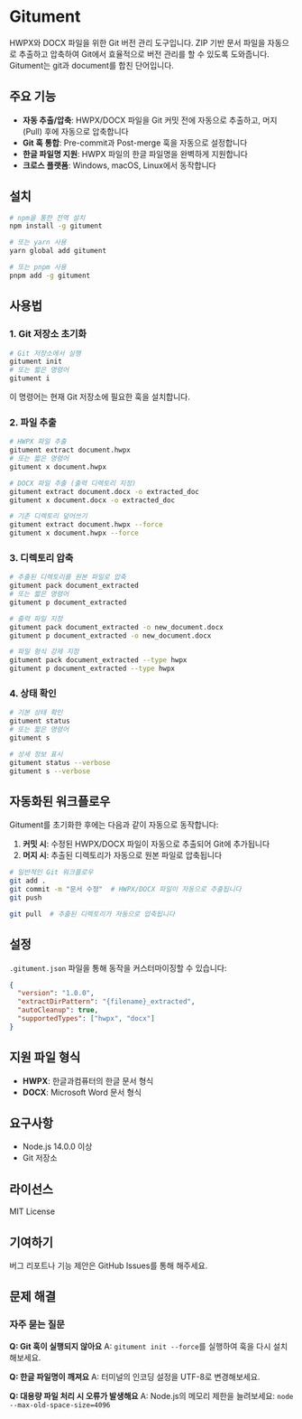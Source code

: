 # Gitument

HWPX와 DOCX 파일을 위한 Git 버전 관리 도구입니다. ZIP 기반 문서 파일을 자동으로 추출하고 압축하여 Git에서 효율적으로 버전 관리를 할 수 있도록 도와줍니다. Gitument는 git과 document를 합친 단어입니다.

## 주요 기능

- **자동 추출/압축**: HWPX/DOCX 파일을 Git 커밋 전에 자동으로 추출하고, 머지(Pull) 후에 자동으로 압축합니다
- **Git 훅 통합**: Pre-commit과 Post-merge 훅을 자동으로 설정합니다
- **한글 파일명 지원**: HWPX 파일의 한글 파일명을 완벽하게 지원합니다
- **크로스 플랫폼**: Windows, macOS, Linux에서 동작합니다

## 설치

```bash
# npm을 통한 전역 설치
npm install -g gitument

# 또는 yarn 사용
yarn global add gitument

# 또는 pnpm 사용
pnpm add -g gitument
```

## 사용법

### 1. Git 저장소 초기화

```bash
# Git 저장소에서 실행
gitument init
# 또는 짧은 명령어
gitument i
```

이 명령어는 현재 Git 저장소에 필요한 훅을 설치합니다.

### 2. 파일 추출

```bash
# HWPX 파일 추출
gitument extract document.hwpx
# 또는 짧은 명령어
gitument x document.hwpx

# DOCX 파일 추출 (출력 디렉토리 지정)
gitument extract document.docx -o extracted_doc
gitument x document.docx -o extracted_doc

# 기존 디렉토리 덮어쓰기
gitument extract document.hwpx --force
gitument x document.hwpx --force
```

### 3. 디렉토리 압축

```bash
# 추출된 디렉토리를 원본 파일로 압축
gitument pack document_extracted
# 또는 짧은 명령어
gitument p document_extracted

# 출력 파일 지정
gitument pack document_extracted -o new_document.docx
gitument p document_extracted -o new_document.docx

# 파일 형식 강제 지정
gitument pack document_extracted --type hwpx
gitument p document_extracted --type hwpx
```

### 4. 상태 확인

```bash
# 기본 상태 확인
gitument status
# 또는 짧은 명령어
gitument s

# 상세 정보 표시
gitument status --verbose
gitument s --verbose
```

## 자동화된 워크플로우

Gitument를 초기화한 후에는 다음과 같이 자동으로 동작합니다:

1. **커밋 시**: 수정된 HWPX/DOCX 파일이 자동으로 추출되어 Git에 추가됩니다
2. **머지 시**: 추출된 디렉토리가 자동으로 원본 파일로 압축됩니다

```bash
# 일반적인 Git 워크플로우
git add .
git commit -m "문서 수정"  # HWPX/DOCX 파일이 자동으로 추출됩니다
git push

git pull  # 추출된 디렉토리가 자동으로 압축됩니다
```

## 설정

`.gitument.json` 파일을 통해 동작을 커스터마이징할 수 있습니다:

```json
{
  "version": "1.0.0",
  "extractDirPattern": "{filename}_extracted",
  "autoCleanup": true,
  "supportedTypes": ["hwpx", "docx"]
}
```

## 지원 파일 형식

- **HWPX**: 한글과컴퓨터의 한글 문서 형식
- **DOCX**: Microsoft Word 문서 형식

## 요구사항

- Node.js 14.0.0 이상
- Git 저장소

## 라이선스

MIT License

## 기여하기

버그 리포트나 기능 제안은 GitHub Issues를 통해 해주세요.

## 문제 해결

### 자주 묻는 질문

**Q: Git 훅이 실행되지 않아요**
A: `gitument init --force`를 실행하여 훅을 다시 설치해보세요.

**Q: 한글 파일명이 깨져요**
A: 터미널의 인코딩 설정을 UTF-8로 변경해보세요.

**Q: 대용량 파일 처리 시 오류가 발생해요**
A: Node.js의 메모리 제한을 늘려보세요: `node --max-old-space-size=4096`

